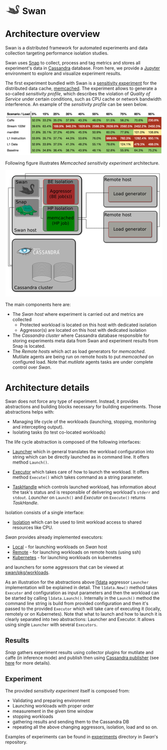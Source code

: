# ![Swan logo](swan-logo-48.png) Swan 

# Architecture overview
Swan is a distributed framework for automated experiments and data collection targeting performance isolation studies.

Swan uses [Snap](https://github.com/intelsdi-x/snap) to collect, process and tag metrics and stores all experiment's data in [Cassandra](http://cassandra.apache.org/) database.
From here, we provide a [Jupyter](http://jupyter.org/) environment to explore and visualize experiment results.

The first experiment bundled with Swan is a [sensitivity experiment](../experiments/memcached-sensitivity-profile/README.md) for the distributed
data cache, [memcached](https://memcached.org/). The experiment allows to generate
a so-called _sensitivity profile_, which describes the violation of _Quality of Service_ under certain conditions, such as CPU cache or network bandwidth interference. An example of the _sensitivity profile_ can be seen below.

![Sensitivity profile](sensitivity-profile.png)

Following figure illustrates _Memcached sensitivity experiment_ architecture.

![Swan architecture](Swan-arch.png)

The main components here are:

* The _Swan host_ where experiment is carried out and metrics are collected
  * Protected workload is located on this host with dedicated isolation
  * Aggressor(s) are located on this host with dedicated isolation
* The _Cassandra cluster_ where Cassandra database responsible for storing experiments meta data from Swan and experiment results from Snap is located.
* The _Remote hosts_ which act as load generators for _memcached_. Mutilate agents are being run on remote hosts to put _memcached_ on configured load. Note that _mutilate_ agents tasks are under complete control over _Swan_. 


# Architecture details

Swan does not force any type of experiment. Instead, it provides abstractions and building blocks necessary for building experiments. Those abstractions helps with:
* Managing life cycle of the workloads (launching, stopping, monitoring and intercepting output).
* Isolating tasks (to test co-located workloads)

The life cycle abstraction is composed of the following interfaces:

* [Launcher](https://github.com/intelsdi-x/athena/tree/master/pkg/executor/launcher.go) which in general translates the workload configuration into string which can be directly launched as in command line. It offers method `Launch()`.

* [Executor](https://github.com/intelsdi-x/athena/tree/master/pkg/executor/executor.go) which takes care of how to launch the workload. It offers method `Execute()` which takes command as a string parameter. 

* [TaskHandle](https://github.com/intelsdi-x/athena/tree/master/pkg/executor/task_handle.go) which controls launched workload, has information about the task's status and is responsible of delivering workload's `stderr` and `stdout`. _Launcher_ on `Launch()` and _Executor_ on `Execute()` returns _TaskHandle_.

Isolation consists of a single interface:

* [Isolation](https://github.com/intelsdi-x/athena/tree/master/pkg/isolation/isolation.go) which can be used to limit workload access to shared resources like CPU.

_Swan_ provides already implemented executors:
* [Local](https://github.com/intelsdi-x/athena/tree/master/pkg/executor/local.go) - for launching workloads on _Swan_ host
* [Remote](https://github.com/intelsdi-x/athena/tree/master/pkg/executor/remote.go) - for launching workloads on remote hosts (using ssh)
* [Kubernetes](https://github.com/intelsdi-x/athena/blob/master/pkg/executor/kubernetes.go) - for launching workloads on kubernetes

and launchers for some aggressors that can be viewed at [swan/pkg/workloads](https://github.com/intelsdi-x/swan/tree/master/pkg/workloads).

As an illustration for the abstractions above [l1data](https://github.com/intelsdi-x/swan/blob/master/pkg/workloads/low_level/l1data/l1data.go) aggressor `Launcher` implementation will be explained in detail. The `l1data.New()` method takes `Executor` and configuration as input parameters and then the workload can be started by calling `l1data.Launch()`. Internally in the `Launch()` method the command line string is build from provided configuration and then it's passed to the provided `Executor` which will take care of executing it (locally, remotely or on Kubernetes). Note that what to launch and how to launch it is clearly separated into two abstractions: Launcher and Executor. It allows using single `Launcher` with several `Executors`. 


## Results

_Snap_ gathers experiment results using collector plugins for mutilate and caffe (in inference mode) and publish then using [Cassandra publisher](https://github.com/intelsdi-x/snap-plugin-collector-cassandra) (see [here](https://github.com/intelsdi-x/swan/tree/master/misc) for more details).


## Experiment

The provided _sensitivity experiment_ itself is composed from:
* Validating and preparing environment
* Launching workloads with proper order
* measurement in the given time window
* stopping workloads
* gathering results and sending them to the Cassandra DB
* repeating all the above changing aggressors, isolation, load and so on.

Examples of experiments can be found in [experiments](../experiments) directory in _Swan_'s repository.




